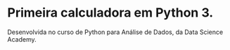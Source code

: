 # Primeira calculadora em Python 3.
Desenvolvida no curso de Python para Análise de Dados, da Data Science Academy.
